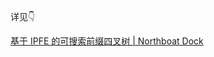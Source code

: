 详见👇

[基于 IPFE 的可搜索前缀四叉树 | Northboat Dock](https://northboat.github.io/docs/sec/crypto/se/se-ipfe.html)
